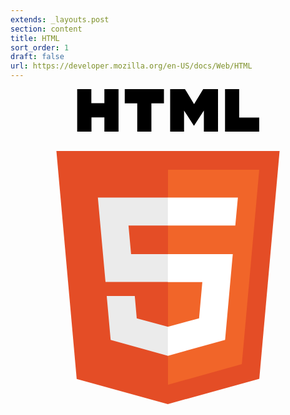 ```yaml
---
extends: _layouts.post
section: content
title: HTML
sort_order: 1
draft: false
url: https://developer.mozilla.org/en-US/docs/Web/HTML
---
```

<svg xmlns="http://www.w3.org/2000/svg" viewBox="0 0 512 512" height="512" width="512"><path d="M108.4 0h23v22.8h21.2V0h23v69h-23V46h-21v23h-23.2M206 23h-20.3V0h63.7v23H229v46h-23m53.5-69h24.1l14.8 24.3L313.2 0h24.1v69h-23V34.8l-16.1 24.8-16.1-24.8V69h-22.6m89.2-69h23v46.2h32.6V69h-55.6"/><path fill="#e44d26" d="M107.6 471l-33-370.4h362.8l-33 370.2L255.7 512"/><path fill="#f16529" d="M256 480.5V131h148.3L376 447"/><path fill="#ebebeb" d="M142 176.3h114v45.4h-64.2l4.2 46.5h60v45.3H154.4m2 22.8H202l3.2 36.3 50.8 13.6v47.4l-93.2-26"/><path fill="#fff" d="M369.6 176.3H255.8v45.4h109.6m-4.1 46.5H255.8v45.4h56l-5.3 59-50.7 13.6v47.2l93-25.8"/></svg>
